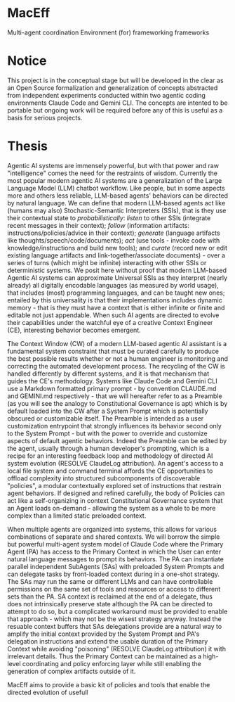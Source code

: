 # MacEff
Multi-agent coordination Environment (for) frameworking frameworks

# Notice
This project is in the conceptual stage but will be developed in the clear as an Open Source formalization and generalization of concepts abstracted from independent experiments conducted within two agentic coding environments Claude Code and Gemini CLI.  The concepts are intented to be portable but ongoing work will be required before any of this is useful as a basis for serious projects.  

# Thesis
Agentic AI systems are immensely powerful, but with that power and raw "intelligence" comes the need for the restraints of wisdom.  Currently the most popular modern agentic AI systems are a generalization of the Large Language Model (LLM) chatbot workflow.  Like people, but in some aspects more and others less reliable, LLM-based agents' behaviors can be directed by natural language.  We can define that modern LLM-based agents act like (humans may also) Stochastic-Semantic Interpreters (SSIs), that is they use their contextual state to *probabilistically*:  *listen* to other SSIs (integrate recent messages in their context); *follow* (information artifacts: instructions/policies/advice in their context); *generate* (language artifacts like thoughts/speech/code/documents); *act* (use tools - invoke code with knowledge/instructions and build new tools); and *curate* (record new or edit existing language artifacts and link-together/associate documents) - over a series of turns (which might be infinite) interacting with other SSIs or deterministic systems.  We posit here without proof that modern LLM-based Agentic AI systems can approximate Universal SSIs as they interpret (nearly already) all digitally encodable languages (as measured by world usage), that includes (most) programming languages, and can be taught new ones; entailed by this universality is that their implementations includes dynamic memory - that is they must have a context that is either infinite or finite and editable not just appendable.  When such AI agents are directed to evolve their capabilities under the watchful eye of a creative Context Engineer (CE), interesting behavior becomes emergent.  

The Context Window (CW) of a modern LLM-based agentic AI assistant is a fundamental system constraint that must be curated carefully to produce the best possible results whether or not a human engineer is monitoring and correcting the automated development process. The recycling of the CW is handled differently by different systems, and it is that mechanism that guides the CE's methodology.  Systems like Claude Code and Gemini CLI use a Markdown formatted primary prompt - by convention CLAUDE.md and GEMINI.md respectively - that we will hereafter refer to as a Preamble (as you will see the analogy to Constitutional Governance is apt) which is by default loaded into the CW after a System Prompt which is potentially obscured or customizable itself.  The Preamble is intended as a user customization entrypoint that strongly influences its behavior second only to the System Prompt - but with the power to override and customize aspects of default agentic behaviors.  Indeed the Preamble can be edited by the agent, usually through a human developer's prompting, which is a recipe for an interesting feedback loop and methodology of directed AI system evolution (RESOLVE ClaudeLog attribution).   An agent's access to a local file system and command terminal affords the CE opportunities to offload complexity into structured subcomponents of discoverable "policies", a modular contextually explored set of instructions that restrain agent behaviors.  If designed and refined carefully, the body of Policies can act like a self-organizing in context Constitutional Governance system that an Agent loads on-demand - allowing the system as a whole to be more complex than a limited static preloaded context.

When multiple agents are organized into systems, this allows for various combinations of separate and shared contexts.  We will borrow the simple but powerful multi-agent system model of Claude Code where the Primary Agent (PA) has access to the Primary Context in which the User can enter natural language messages to prompt its behaviors.  The PA can instantiate parallel independent SubAgents (SAs) with preloaded System Prompts and can delegate tasks by front-loaded context during in a one-shot strategy.  The SAs may run the same or different LLMs and can have controllable permissions on the same set of tools and resources or access to different sets than the PA.  SA context is reclaimed at the end of a delegate, thus does not intrinsically preserve state although the PA can be directed to attempt to do so, but a complicated workaround must be provided to enable that approach -  which may not be the wisest strategy anyway.  Instead the resuable context buffers that SAs delegations provide are a natural way to amplify the initial context provided by the System Prompt and PA's delegation instructions and extend the usable duration of the Primary Context while avoiding "poisoning" (RESOLVE ClaudeLog attribution) it with irrelevant details.  Thus the Primary Context can be maintained as a high-level coordinating and policy enforcing layer while still enabling the generation of complex artifacts outside of it.

MacEff aims to provide a basic kit of policies and tools that enable the directed evolution of usefull 
